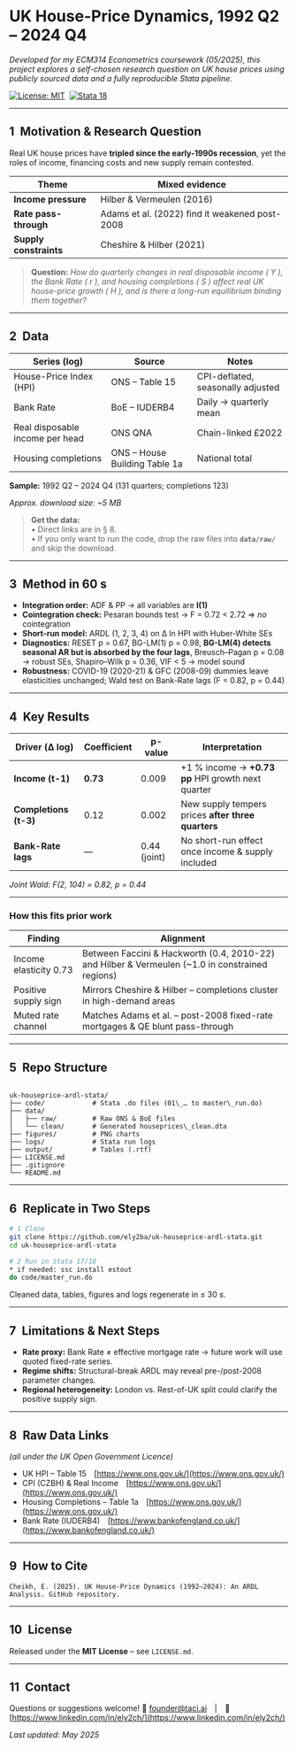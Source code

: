 
# UK House-Price Dynamics, 1992 Q2 – 2024 Q4  
*Developed for my ECM314 Econometrics coursework (05/2025), this project explores a self-chosen research question on UK house prices using publicly sourced data and a fully reproducible Stata pipeline.*

[![License: MIT](https://img.shields.io/badge/license-MIT-blue.svg)](LICENSE.md)&nbsp;
[![Stata 18](https://img.shields.io/badge/Stata-17%2F18-lightgrey)](https://www.stata.com)

---

## 1 Motivation & Research Question  
Real UK house prices have **tripled since the early-1990s recession**, yet the roles of income, financing costs and new supply remain contested.

| Theme | Mixed evidence |
|-------|----------------|
| **Income pressure** | Hilber & Vermeulen (2016) |
| **Rate pass-through** | Adams et al. (2022) find it weakened post-2008 |
| **Supply constraints** | Cheshire & Hilber (2021) |

> **Question:** *How do quarterly changes in real disposable income ( Y ), the Bank Rate ( r ), and housing completions ( S ) affect real UK house-price growth ( H ), and is there a long-run equilibrium binding them together?*

---

## 2 Data  
| Series (log) | Source | Notes |
|--------------|--------|-------|
| House-Price Index (HPI) | ONS – Table 15 | CPI-deflated, seasonally adjusted |
| Bank Rate | BoE – IUDERB4 | Daily → quarterly mean |
| Real disposable income per head | ONS QNA | Chain-linked £2022 |
| Housing completions | ONS – House Building Table 1a | National total |

**Sample:** 1992 Q2 – 2024 Q4 (131 quarters; completions 123)  

*Approx. download size: ~5 MB*

> **Get the data:**  
> • Direct links are in § 8.  
> • If you only want to run the code, drop the raw files into **`data/raw/`** and skip the download.

---

## 3 Method in 60 s  
* **Integration order:** ADF & PP → all variables are **I(1)**  
* **Cointegration check:** Pesaran bounds test → F = 0.72 < 2.72 ⇒ *no* cointegration  
* **Short-run model:** ARDL (1, 2, 3, 4) on Δ ln HPI with Huber-White SEs  
* **Diagnostics:** RESET p = 0.67, BG-LM(1) p = 0.98, **BG-LM(4) detects seasonal AR but is absorbed by the four lags**, Breusch–Pagan p = 0.08 → robust SEs, Shapiro–Wilk p = 0.36, VIF < 5 → model sound  
* **Robustness:** COVID-19 (2020-21) & GFC (2008-09) dummies leave elasticities unchanged; Wald test on Bank-Rate lags (F = 0.82, p = 0.44)

---

## 4 Key Results  
| Driver (Δ log) | Coefficient | p-value | Interpretation |
|----------------|-------------|---------|----------------|
| **Income (t-1)** | **0.73** | 0.009 | +1 % income → **+0.73 pp** HPI growth next quarter |
| **Completions (t-3)** | 0.12 | 0.002 | New supply tempers prices **after three quarters** |
| **Bank-Rate lags** | — | 0.44 (joint) | No short-run effect once income & supply included |

*Joint Wald: F(2, 104) = 0.82, p = 0.44*

---

### How this fits prior work  
| Finding | Alignment |
|---------|-----------|
| Income elasticity 0.73 | Between Faccini & Hackworth (0.4, 2010-22) and Hilber & Vermeulen (~1.0 in constrained regions) |
| Positive supply sign | Mirrors Cheshire & Hilber – completions cluster in high-demand areas |
| Muted rate channel | Matches Adams et al. – post-2008 fixed-rate mortgages & QE blunt pass-through |

---

## 5 Repo Structure
```

uk-houseprice-ardl-stata/
├── code/            # Stata .do files (01\_… to master\_run.do)
├── data/
│   ├── raw/         # Raw ONS & BoE files  
│   └── clean/       # Generated houseprices\_clean.dta
├── figures/         # PNG charts
├── logs/            # Stata run logs
├── output/          # Tables (.rtf)
├── LICENSE.md
├── .gitignore
└── README.md

````

---

## 6 Replicate in Two Steps
```bash
# 1 Clone
git clone https://github.com/ely2ba/uk-houseprice-ardl-stata.git
cd uk-houseprice-ardl-stata

# 2 Run in Stata 17/18
* if needed: ssc install estout
do code/master_run.do
````

Cleaned data, tables, figures and logs regenerate in ≤ 30 s.

---

## 7 Limitations & Next Steps

* **Rate proxy:** Bank Rate ≠ effective mortgage rate → future work will use quoted fixed-rate series.
* **Regime shifts:** Structural-break ARDL may reveal pre-/post-2008 parameter changes.
* **Regional heterogeneity:** London vs. Rest-of-UK split could clarify the positive supply sign.

---

## 8 Raw Data Links

*(all under the UK Open Government Licence)*

* UK HPI – Table 15 [https://www.ons.gov.uk/](https://www.ons.gov.uk/)
* CPI (CZBH) & Real Income [https://www.ons.gov.uk/](https://www.ons.gov.uk/)
* Housing Completions – Table 1a [https://www.ons.gov.uk/](https://www.ons.gov.uk/)
* Bank Rate (IUDERB4) [https://www.bankofengland.co.uk/](https://www.bankofengland.co.uk/)

---

## 9 How to Cite

```text
Cheikh, E. (2025). UK House-Price Dynamics (1992–2024): An ARDL Analysis. GitHub repository.
```

---

## 10 License

Released under the **MIT License** – see `LICENSE.md`.

---

## 11 Contact

Questions or suggestions welcome!
📧 [founder@taci.ai](mailto:founder@taci.ai) | 🔗 [https://www.linkedin.com/in/ely2ch/](https://www.linkedin.com/in/ely2ch/)

*Last updated: May 2025*

